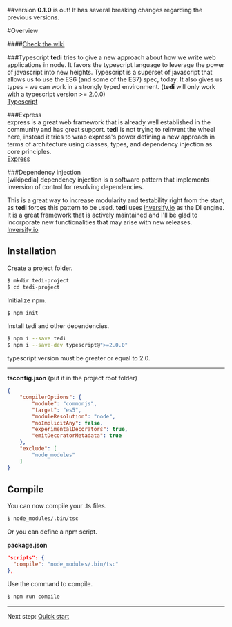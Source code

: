 ##version **0.1.0** is out! It has several breaking changes regarding the previous versions.

#Overview

####[Check the wiki](https://github.com/antoniolopesgomes/tedi/wiki)

###Typescript
**tedi** tries to give a new approach about how we write web applications in node.
It favors the typescript language to leverage the power of javascript into new heights. Typescript is a superset of javascript that allows us to use the ES6 (and some of the ES7) spec, today. It also gives us types - we can work in a strongly typed environment.
(**tedi** will only work with a typescript version >= 2.0.0)  
[Typescript](https://www.typescriptlang.org/)

###Express  
express is a great web framework that is already well established in the community and has great support. **tedi** is not trying to reinvent the wheel here, instead it tries to wrap express's power defining a new approach in terms of architecture using classes, types, and dependency injection as core principles.  
[Express](http://expressjs.com/)

###Dependency injection  
[wikipedia] dependency injection is a software pattern that implements inversion of control for resolving dependencies.

This is a great way to increase modularity and testability right from the start, as **tedi** forces this pattern to be used. **tedi** uses [inversify.io](http://inversify.io/) as the DI engine. It is a great framework that is actively maintained and I'll be glad to incorporate new functionalities that may arise with new releases.  
[Inversify.io](http://inversify.io/)  

Installation
---
Create a project folder.
```bash
$ mkdir tedi-project
$ cd tedi-project
```
Initialize npm.  
```bash
$ npm init
```
Install tedi and other dependencies.
```bash
$ npm i --save tedi
$ npm i --save-dev typescript@">=2.0.0"
```
typescript version must be greater or equal to 2.0.
___
**tsconfig.json**  (put it in the project root folder)
```json
{
    "compilerOptions": {
        "module": "commonjs",
        "target": "es5",
        "moduleResolution": "node",
        "noImplicitAny": false,
        "experimentalDecorators": true,
        "emitDecoratorMetadata": true
    },
    "exclude": [
        "node_modules"
    ]
}
```
Compile
---
You can now compile your .ts files.
```bash
$ node_modules/.bin/tsc
```
Or you can define a npm script.

**package.json**
```json
"scripts": {
  "compile": "node_modules/.bin/tsc"
},
```
Use the command to compile.
```bash
$ npm run compile
```
___
Next step: [Quick start](https://github.com/antoniolopesgomes/tedi/wiki/2.-Quick-start)